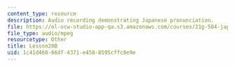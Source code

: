 ```yaml
---
content_type: resource
description: Audio recording demonstrating Japanese pronunciation.
file: https://ol-ocw-studio-app-qa.s3.amazonaws.com/courses/21g-504-japanese-iv-spring-2009/1c41d46066df4371e4588595cffc8e9e_Lesson20B.mp3
file_type: audio/mpeg
resourcetype: Other
title: Lesson20B
uid: 1c41d460-66df-4371-e458-8595cffc8e9e
---
```

